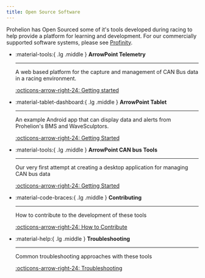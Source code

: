 ```yaml
---
title: Open Source Software
---
```


Prohelion has Open Sourced some of it's tools developed during racing to help provide a platform for learning and development.  For our commercially supported software systems, please see [Profinity](../Profinity/index.md).

<div class="grid cards" markdown>

-   :material-tools:{ .lg .middle } __ArrowPoint Telemetry__

    ---

    A web based platform for the capture and management of CAN Bus data in a racing environment.

    [:octicons-arrow-right-24: Getting started](ArrowPoint_Telemetry/index.md)

-   :material-tablet-dashboard:{ .lg .middle } __ArrowPoint Tablet__

    ---

    An example Android app that can display data and alerts from Prohelion's BMS and WaveSculptors.

    [:octicons-arrow-right-24: Getting Started](ArrowPoint_Tablet/index.md)

-   :material-tools:{ .lg .middle } __ArrowPoint CAN bus Tools__

    ---

    Our very first attempt at creating a desktop application for managing CAN bus data

    [:octicons-arrow-right-24: Getting Started](ArrowPoint_CANBus_Tools/index.md)

-   :material-code-braces:{ .lg .middle } __Contributing__

    ---

    How to contribute to the development of these tools

    [:octicons-arrow-right-24: How to Contribute](10_Contributing.md)    

-   :material-help:{ .lg .middle } __Troubleshooting__

    ---

    Common troubleshooting approaches with these tools

    [:octicons-arrow-right-24: Troubleshooting](20_Troubleshooting.md)

</div>